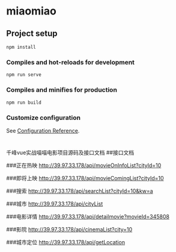 # miaomiao

## Project setup
```
npm install
```

### Compiles and hot-reloads for development
```
npm run serve
```

### Compiles and minifies for production
```
npm run build
```

### Customize configuration
See [Configuration Reference](https://cli.vuejs.org/config/).


#
千峰vue实战喵喵电影项目源码及接口文档
##接口文档

###正在热映
http://39.97.33.178/api/movieOnInfoList?cityId=10

###即将上映
http://39.97.33.178/api/movieComingList?cityId=10

###搜索
http://39.97.33.178/api/searchList?cityId=10&kw=a

###城市
http://39.97.33.178/api/cityList

###电影详情
http://39.97.33.178/api/detailmovie?movieId=345808

###影院
http://39.97.33.178/api/cinemaList?city=10

###城市定位
http://39.97.33.178/api/getLocation
